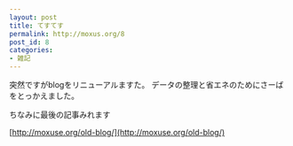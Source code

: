 ```yaml
---
layout: post
title: てすてす
permalink: http://moxus.org/8
post_id: 8
categories: 
- 雑記
---
```


突然ですがblogをリニューアルますた。
データの整理と省エネのためにさーばをとっかえました。

ちなみに最後の記事みれます

[http://moxuse.org/old-blog/](http://moxuse.org/old-blog/)